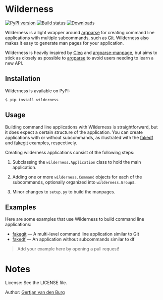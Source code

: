 # Wilderness

[![PyPI version](https://badge.fury.io/py/wilderness.svg)](https://pypi.org/project/wilderness)
[![Build status](https://github.com/GjjvdBurg/wilderness/workflows/build/badge.svg)](https://github.com/GjjvdBurg/wilderness/actions)
[![Downloads](https://pepy.tech/badge/wilderness)](https://pepy.tech/project/wilderness)

Wilderness is a light wrapper around [argparse][argparse] for creating command 
line applications with multiple subcommands, such as [Git][git]. Wilderness 
also makes it easy to generate man pages for your application.

Wilderness is heavily inspired by [Cleo][cleo] and 
[argparse-manpage][argparse-manpage], but aims to stick as closely as possible 
to [argparse][argparse] to avoid users needing to learn a new API.

## Installation

Wilderness is available on PyPI:

```
$ pip install wilderness
```

## Usage

Building command line applications with Wilderness is straightforward, but it 
does expect a certain structure of the application. You can create 
applications with or without subcommands, as illustrated with the 
[fakedf][fakedf] and [fakegit][fakegit] examples, respectively.

Creating wilderness applications consist of the following steps:

1. Subclassing the ``wilderness.Application`` class to hold the main 
   application.

2. Adding one or more ``wilderness.Command`` objects for each of the 
   subcommands, optionally organized into ``wilderness.Group``s.

3. Minor changes to ``setup.py`` to build the manpages.

## Examples

Here are some examples that use Wilderness to build command line applications:

* [fakegit][fakegit] — A multi-level command line application similar to Git
* [fakedf][fakedf] — An application without subcommands similar to df

> Add your example here by opening a pull request!

# Notes

License: See the LICENSE file.

Author: [Gertjan van den Burg][gertjan]

[argparse-manpage]: https://github.com/praiskup/argparse-manpage
[argparse]: https://docs.python.org/3/library/argparse.html
[cleo]: https://github.com/sdispater/cleo
[fakedf]: https://github.com/GjjvdBurg/wilderness/tree/master/examples/fakedf
[fakegit]: https://github.com/GjjvdBurg/wilderness/tree/master/examples/fakegit
[gertjan]: https://gertjanvandenburg.com
[git]: https://git-scm.com/
